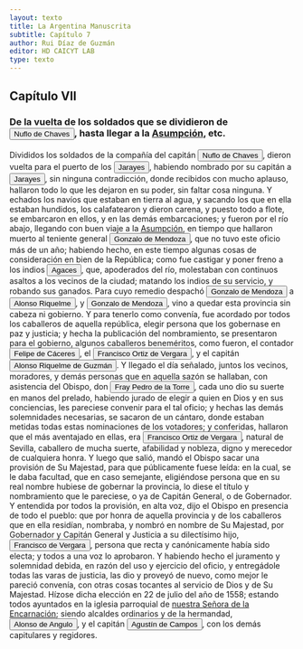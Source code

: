 ```yaml
---
layout: texto
title: La Argentina Manuscrita
subtitle: Capítulo 7
author: Rui Díaz de Guzmán
editor: HD CAICYT LAB
type: texto
---
```


## Capítulo VII
### De la vuelta de los soldados que se dividieron de <button class="balloon" data-balloon-pos="up" data-balloon-length="large" data-balloon="conqueror,explorer,colonizer">Nuflo de Chaves</button>, hasta llegar a la <a href="https://recogito.pelagios.org/document/wzqxhk0h3vpikm/part/1/edit#9c69ecef-f40b-4398-be16-6041b0851e41" target="_blank">Asumpción</a>, etc.


Divididos los soldados de la compañía del capitán <button class="balloon" data-balloon-pos="up" data-balloon-length="large" data-balloon="conqueror,explorer,colonizer">Nuflo de Chaves</button>, dieron vuelta para el puerto de los <button class="balloon" data-balloon-pos="up" data-balloon-length="large" data-balloon="tribe">Jarayes</button>, habiendo nombrado por su capitán a <button class="balloon" data-balloon-pos="up" data-balloon-length="large" data-balloon="tribe">Jarayes</button>, sin ninguna contradicción, donde recibidos con mucho aplauso, hallaron todo lo que les dejaron en su poder, sin faltar cosa ninguna. Y echados los navíos que estaban en tierra al agua, y sacando los que en ella estaban hundidos, los calafatearon y dieron carena, y puesto todo a flote, se embarcaron en ellos, y en las demás embarcaciones; y fueron por el río abajo, llegando con buen viaje a la <a href="https://recogito.pelagios.org/document/wzqxhk0h3vpikm/part/1/edit#a8af78d5-ccb3-49bd-a53f-ede905b704e7" target="_blank">Asumpción</a>, en tiempo que hallaron muerto al teniente general <button class="balloon" data-balloon-pos="up" data-balloon-length="large" data-balloon="conqueror,explorer,colonizer">Gonzalo de Mendoza</button>, que no tuvo este oficio más de un año; habiendo hecho, en este tiempo algunas cosas de consideración en bien de la República; como fue castigar y poner freno a los indios <button class="balloon" data-balloon-pos="up" data-balloon-length="large" data-balloon="tribe">Agaces</button>, que, apoderados del río, molestaban con continuos asaltos a los vecinos de la ciudad; matando los indios de su servicio, y robando sus ganados. Para cuyo remedio despachó <button class="balloon" data-balloon-pos="up" data-balloon-length="large" data-balloon="conqueror,explorer,colonizer">Gonzalo de Mendoza</button> a <button class="balloon" data-balloon-pos="up" data-balloon-length="large" data-balloon="conqueror,explorer,colonizer">Alonso Riquelme</button>, y <button class="balloon" data-balloon-pos="up" data-balloon-length="large" data-balloon="conqueror,explorer,colonizer">Gonzalo de Mendoza</button>, vino a quedar esta provincia sin cabeza ni gobierno. Y para tenerlo como convenía, fue acordado por todos los caballeros de aquella república, elegir persona que los gobernase en paz y justicia; y hecha la publicación del nombramiento, se presentaron para el gobierno, algunos caballeros beneméritos, como fueron, el contador <button class="balloon" data-balloon-pos="up" data-balloon-length="large" data-balloon="Conqueror,Explorer,colonizer">Felipe de Cáceres</button>, el <button class="balloon" data-balloon-pos="up" data-balloon-length="large" data-balloon="conqueror,explorer,colonizer">Francisco Ortiz de Vergara</button>, y el capitán <button class="balloon" data-balloon-pos="up" data-balloon-length="large" data-balloon="conqueror,explorer,colonizer">Alonso Riquelme de Guzmán</button>. Y llegado el día señalado, juntos los vecinos, moradores, y demás personas que en aquella sazón se hallaban, con asistencia del Obispo, don <button class="balloon" data-balloon-pos="up" data-balloon-length="large" data-balloon="bishop,colonizer">Fray Pedro de la Torre</button>, cada uno dio su suerte en manos del prelado, habiendo jurado de elegir a quien en Dios y en sus conciencias, les pareciese convenir para el tal oficio; y hechas las demás solemnidades necesarias, se sacaron de un cántaro, donde estaban metidas todas estas nominaciones de los votadores; y conferidas, hallaron que el más aventajado en ellas, era <button class="balloon" data-balloon-pos="up" data-balloon-length="large" data-balloon="conqueror,explorer,colonizer">Francisco Ortiz de Vergara</button>, natural de Sevilla, caballero de mucha suerte, afabilidad y nobleza, digno y merecedor de cualquiera honra. Y luego que salió, mandó el Obispo sacar una provisión de Su Majestad, para que públicamente fuese leída: en la cual, se le daba facultad, que en caso semejante, eligiéndose persona que en su real nombre hubiese de gobernar la provincia, lo diese el título y nombramiento que le pareciese, o ya de Capitán General, o de Gobernador. Y entendida por todos la provisión, en alta voz, dijo el Obispo en presencia de todo el pueblo: que por honra de aquella provincia y de los caballeros que en ella residían, nombraba, y nombró en nombre de Su Majestad, por Gobernador y Capitán General y Justicia a su dilectísimo hijo, <button class="balloon" data-balloon-pos="up" data-balloon-length="large" data-balloon="conqueror,explorer,colonizer">Francisco de Vergara</button>, persona que recta y canónicamente había sido electa; y todos a una voz lo aprobaron. Y habiendo hecho el juramento y solemnidad debida, en razón del uso y ejercicio del oficio, y entregádole todas las varas de justicia, las dio y proveyó de nuevo, como mejor le pareció convenía, con otras cosas tocantes al servicio de Dios y de Su Majestad. Hízose dicha elección en 22 de julio del año de 1558; estando todos ayuntados en la iglesia parroquial de <a href="https://recogito.pelagios.org/document/wzqxhk0h3vpikm/part/1/edit#403953a9-c06f-4edf-bf5f-9cf404028896" target="_blank">nuestra Señora de la Encarnación</a>; siendo alcaldes ordinarios y de la hermandad, <button class="balloon" data-balloon-pos="up" data-balloon-length="large" data-balloon="person">Alonso de Angulo</button>, y el capitán <button class="balloon" data-balloon-pos="up" data-balloon-length="large" data-balloon="person">Agustín de Campos</button>, con los demás capitulares y regidores.